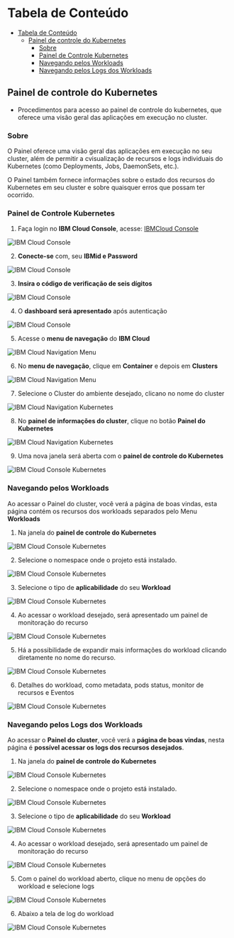 
# Tabela de Conteúdo

- [Tabela de Conteúdo](#tabela-de-conteúdo)
  - [Painel de controle do Kubernetes](#painel-de-controle-do-kubernetes)
    - [Sobre](#sobre)
    - [Painel de Controle Kubernetes](#painel-de-controle-kubernetes)
    - [Navegando pelos Workloads](#navegando-pelos-workloads)
    - [Navegando pelos Logs dos Workloads](#navegando-pelos-logs-dos-workloads)

## Painel de controle do Kubernetes

  * Procedimentos para acesso ao painel de controle do kubernetes, que oferece uma visão geral das aplicações em execução no cluster.

### Sobre
O Painel oferece uma visão geral das aplicações em execução no seu cluster, além de permitir a cvisualização de recursos e logs individuais do Kubernetes (como Deployments, Jobs, DaemonSets, etc.). 

O Painel também fornece informações sobre o estado dos recursos do Kubernetes em seu cluster e sobre quaisquer erros que possam ter ocorrido.

### Painel de Controle Kubernetes

1. Faça login no **IBM Cloud Console**,  acesse: [IBMCloud Console](https://cloud.ibm.com/login)

![IBM Cloud Console](/assets/img/acessos-cloud/ibmcloud_console_001.png)

2. **Conecte-se** com, seu **IBMid e Password**

![IBM Cloud Console](/assets/img/acessos-cloud/ibmcloud_console_002.png)

3. **Insira o código de verificação de seis dígitos**

![IBM Cloud Console](/assets/img/acessos-cloud/ibmcloud_console_003.png)

4. O **dashboard será apresentado** após autenticação

![IBM Cloud Console](/assets/img/acessos-cloud/ibmcloud_console_004.png)

5. Acesse o **menu de navegação** do **IBM Cloud**

![IBM Cloud Navigation Menu](/assets/img/sop/acess_cloud_iks/002.png)

6. No **menu de navegação**, clique em **Container** e depois em **Clusters**

![IBM Cloud Navigation Menu](/assets/img/sop/acess_cloud_iks/003.png)

7. Selecione o Cluster do ambiente desejado, clicano no nome do cluster

![IBM Cloud Navigation Kubernetes](/assets/img/sop/acess_cloud_iks/004.png)

8. No **painel de informações do cluster**, clique no botão **Painel do Kubernetes**

![IBM Cloud Navigation Kubernetes](/assets/img/sop/acess_cloud_iks/005.png)

9. Uma nova janela será aberta com o **painel de controle do Kubernetes**

![IBM Cloud Console Kubernetes](/assets/img/sop/acess_cloud_iks/006.png)


### Navegando pelos Workloads

Ao acessar o Painel do cluster, você verá a página de boas vindas, esta página contém os recursos dos workloads separados pelo Menu **Workloads**

1. Na janela do **painel de controle do Kubernetes**

![IBM Cloud Console Kubernetes](/assets/img/sop/acess_cloud_iks/006.png)

2. Selecione o nomespace onde o projeto está instalado. 

![IBM Cloud Console Kubernetes](/assets/img/sop/acess_cloud_iks/007.png)

3. Selecione o tipo de **aplicabilidade** do seu **Workload**

![IBM Cloud Console Kubernetes](/assets/img/sop/acess_cloud_iks/008.png)

4. Ao acessar o workload desejado, será apresentado um painel de monitoração do recurso

![IBM Cloud Console Kubernetes](/assets/img/sop/acess_cloud_iks/009.png)

5. Há a possibilidade de expandir mais informações do workload clicando diretamente no nome do recurso.

![IBM Cloud Console Kubernetes](/assets/img/sop/acess_cloud_iks/010.png)

6. Detalhes do workload, como metadata, pods status, monitor de recursos e Eventos

![IBM Cloud Console Kubernetes](/assets/img/sop/acess_cloud_iks/011.png)

### Navegando pelos Logs dos Workloads

Ao acessar o **Painel do cluster**, você verá a **página de boas vindas**, nesta página é **possível acessar os logs dos recursos desejados**.

1. Na janela do **painel de controle do Kubernetes**

![IBM Cloud Console Kubernetes](/assets/img/sop/acess_cloud_iks/006.png)

2. Selecione o nomespace onde o projeto está instalado. 

![IBM Cloud Console Kubernetes](/assets/img/sop/acess_cloud_iks/007.png)

3. Selecione o tipo de **aplicabilidade** do seu **Workload**

![IBM Cloud Console Kubernetes](/assets/img/sop/acess_cloud_iks/008.png)

4. Ao acessar o workload desejado, será apresentado um painel de monitoração do recurso

![IBM Cloud Console Kubernetes](/assets/img/sop/acess_cloud_iks/009.png)

5. Com o painel do workload aberto, clique no menu de  opções do workload e selecione logs

![IBM Cloud Console Kubernetes](/assets/img/sop/acess_cloud_iks/011.png)

6. Abaixo a tela de log do workload

![IBM Cloud Console Kubernetes](/assets/img/sop/acess_cloud_iks/012.png)




